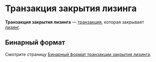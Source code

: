# Транзакция закрытия лизинга

**Транзакция закрытия лизинга** — [транзакция](/ru/blockchain/transaction/), которая закрывает [лизинг](/ru/blockchain/leasing).

## Бинарный формат

Смотрите страницу [Бинарный формат транзакции закрытия лизинга](/ru/blockchain/binary-format/transaction-binary-format/lease-cancel-transaction-binary-format).
